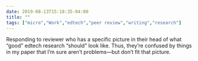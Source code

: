 ```yaml
---
date: 2019-08-13T15:18:35-04:00
title: ""
tags: ["micro","Work","edtech","peer review","writing","research"]
---
```

Responding to reviewer who has a specific picture in their head of what “good” edtech research “should” look like. Thus, they’re confused by things in my paper that I’m sure aren’t problems—but don’t fit that picture.
